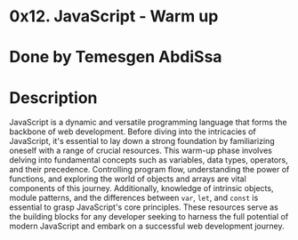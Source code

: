 # 0x12. JavaScript - Warm up
# Done by Temesgen AbdiSsa
# Description 
JavaScript is a dynamic and versatile programming language that forms the backbone of web development. Before diving into the intricacies of JavaScript, it's essential to lay down a strong foundation by familiarizing oneself with a range of crucial resources. This warm-up phase involves delving into fundamental concepts such as variables, data types, operators, and their precedence. Controlling program flow, understanding the power of functions, and exploring the world of objects and arrays are vital components of this journey. Additionally, knowledge of intrinsic objects, module patterns, and the differences between `var`, `let`, and `const` is essential to grasp JavaScript's core principles. These resources serve as the building blocks for any developer seeking to harness the full potential of modern JavaScript and embark on a successful web development journey.
